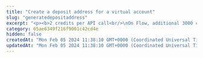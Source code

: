```yaml
---
title: "Create a deposit address for a virtual account"
slug: "generatedepositaddress"
excerpt: "<p><b>2 credits per API call<br/>\nOn Flow, additional 3000 credits are consumed for <a href=\"https://apidoc.tatum.io/tag/Flow#operation/FlowGenerateAddress\" target=\"_blank\">each created address</a>.</b></p>\n<p>Create a deposit address associated with a virtual account.</p>\n<p>You can create multiple deposit addresses for one virtual account. When you have multiple deposit addresses created for the same virtual account, you aggregate various blockchain transactions from different addresses under a single account.<br/>You can deposit funds from another blockchain address to a deposit address associated with the virtual account, and the funds will be credited to that virtual account.</p>\n<p><b>Scanning for incoming deposits</b><br/>\nBy default, deposit addresses are scanned for incoming deposits. Deposit addresses are automatically synchronized with the associated virtual account, and you can see incoming deposits on the virtual account.<br/>Scanning deposit addresses for incoming deposits consumes <b>20 credits per address per day</b>.</p>\n<p>If you want to be notified about certain events occurring on the deposit addresses, <a href=\"https://apidoc.tatum.io/tag/Notification-subscriptions#operation/createSubscription\" target=\"_blank\">subscribe for notifications</a>.</p>\n<p><b>Virtual account cryptocurrency</b></p>\n<p>Depending on the cryptocurrency of the virtual account, this API generates:</p>\n<ul>\n<li><b>Public address</b> for BTC, BCH, ETH, or LTC</li>\n<li><b>DestinationTag</b> for XRP</li>\n<li><b>Message</b> for XLM</li>\n</ul>\n<p>For fore information about supported blockchains and address types, see the <a href=\"https://apidoc.tatum.io/tag/Account#operation/createAccount\" target=\"_blank\">API for creating virtual accounts</a>.</p>\n<p>Deposit addresses are generated in the natural order of the extended public key provided in the virtual account. The derivation index is the representation of that order; it starts from 0 and ends at 2^31.</p>\n<p>When a new deposit address is generated, the last not used index is used to generate the address. You can skip some addresses to a different index, which means all the skipped addresses will no longer be used.</p>"
category: 65ae6349f216f9001c42cd4e
hidden: false
createdAt: "Mon Feb 05 2024 11:38:10 GMT+0000 (Coordinated Universal Time)"
updatedAt: "Mon Feb 05 2024 11:38:10 GMT+0000 (Coordinated Universal Time)"
---
```

